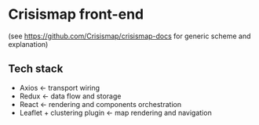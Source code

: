 # Crisismap front-end

(see https://github.com/Crisismap/crisismap-docs for generic scheme and explanation)

## Tech stack

<!-- add URLs over here -->

* Axios <- transport wiring
* Redux <- data flow and storage
* React <- rendering and components orchestration
* Leaflet + clustering plugin <- map rendering and navigation
